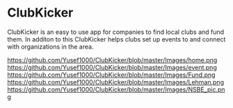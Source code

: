 # ClubKicker
ClubKicker is an easy to use app for companies to find local clubs and fund them. 
In additon to this ClubKicker helps clubs set up events to and connect with organizations in the area.

https://github.com/Yusef1000/ClubKicker/blob/master/Images/home.png
https://github.com/Yusef1000/ClubKicker/blob/master/Images/event.png
https://github.com/Yusef1000/ClubKicker/blob/master/Images/Fund.png
https://github.com/Yusef1000/ClubKicker/blob/master/Images/Lehman.png
https://github.com/Yusef1000/ClubKicker/blob/master/Images/NSBE_pic.png
